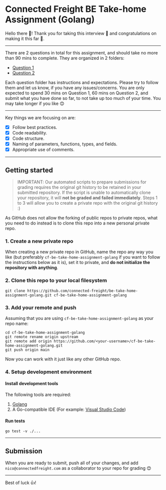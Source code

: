 # Connected Freight BE Take-home Assignment (Golang)

Hello there 👋! Thank you for taking this interview 🙏 and congratulations on making it this far 🎉.

---

There are 2 questions in total for this assignment, and should take no more than 90 mins to complete. They are organized in 2 folders:
- [Question 1](https://github.com/connected-freight/be-take-home-assignment-golang/tree/main/question-1)
- [Question 2](https://github.com/connected-freight/be-take-home-assignment-golang/tree/main/question-2)

Each question folder has instructions and expectations. Please try to follow them and let us know, if you have any issues/concerns. You are only expected to spend 30 mins on Question 1, 60 mins on Question 2, and submit what you have done so far, to not take up too much of your time. You may take longer if you like 😊

---

Key things we are focusing on are:

- [x] Follow best practices.
- [x] Code readability.
- [x] Code structure.
- [x] Naming of parameters, functions, types, and fields.
- [x] Appropriate use of comments.

---

## Getting started

> IMPORTANT: Our automated scripts to prepare submissions for grading requires the original git history to be retained in your submitted repository. If the script is unable to automatically clone your repository, it will **not be graded and failed immediately**. Steps 1 to 3 will allow you to create a private repo with the original git history :)

As GitHub does not allow the forking of public repos to private repos, what you need to do instead is to clone this repo into a new personal private repo.

### 1. Create a new private repo
When creating a new private repo in GitHub, name the repo any way you like (but preferably `cf-be-take-home-assignment-golang` if you want to follow the instructions below as it is), set it to private, and **do not initialize the repository with anything**.

### 2. Clone this repo to your local filesystem
```
git clone https://github.com/connected-freight/be-take-home-assignment-golang.git cf-be-take-home-assignment-golang
```

### 3. Add your remote and push
Assuming that you are using `cf-be-take-home-assignment-golang` as your repo name:
```
cd cf-be-take-home-assignment-golang
git remote rename origin upstream
git remote add origin https://github.com/<your-username>/cf-be-take-home-assignment-golang.git
git push origin main
```
Now you can work with it just like any other GitHub repo.

### 4. Setup development environment

#### Install development tools
The following tools are required:
1. [Golang](https://go.dev/doc/install)
2. A Go-compatible IDE (For example: [Visual Studio Code](https://code.visualstudio.com/))

#### Run tests
```
go test -v ./...
```

---

## Submission
When you are ready to submit, push all of your changes, and add `nico@connectedfreight.com` as a collaborator to your repo for grading 😊

---

Best of luck 👍!
